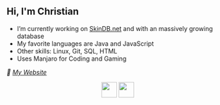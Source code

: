 ## Hi, I'm Christian
* I’m currently working on [SkinDB.net](https://github.com/SkinDB/SkinDB.net#readme) and with an massively growing database
* My favorite languages are Java and JavaScript
* Other skills: Linux, Git, SQL<!-- Big fan of PostgreSQL since moving away from MySQL -->, HTML
* Uses Manjaro for Coding and Gaming

*🔗 [My Website](https://Sprax.me/)*

<p align="center">
  <a href="https://Sprax.me/Twitter">
    <img height="35" src="https://spraxdev.github.io/SpraxDev/Twitter.svg"><!--
  --></a>
  <a href="https://Sprax.me/Discord">
    <img height="35" src="https://spraxdev.github.io/SpraxDev/Discord.svg"><!--
  --></a>
</p>
